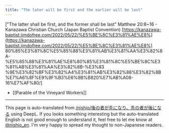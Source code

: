 ```yaml
---
title: "The later will be first and the earlier will be last"
---
```


["The latter shall be first, and the former shall be last" Matthew 20:8~16 - Kanazawa Christian Church (Japan Baptist Convention) [https://kanazawa-baptist.jimdofree.com/2022/05/22/%E5%BE%8C%E3%81%AE%E8%](https://kanazawa-baptist.jimdofree.com/2022/05/22/%E5%BE%8C%E3%81%AE%E8%) 80%85%E3%81%8C%E5%85%88%E3%81%AB%E3%81%AA%E3%82%8A-%E5%85%88%E3%81%AE%E8%80%85%E3%81%8C%E5%BE%8C%E3%81%AB%E3%81%AA%E3%82%8B-%E3%83 %9E%E3%82%BF%E3%82%A4%E3%81%AB%E3%82%88%E3%82%8B%E7%A6%8F%E9%9F%B3%E6%9B%B820%E7%AB%A08-16%E7%AF%80/]
- [[Parable of the Vineyard Workers]]

---
This page is auto-translated from [/nishio/後の者が先になり、先の者が後になる](https://scrapbox.io/nishio/後の者が先になり、先の者が後になる) using DeepL. If you looks something interesting but the auto-translated English is not good enough to understand it, feel free to let me know at [@nishio_en](https://twitter.com/nishio_en). I'm very happy to spread my thought to non-Japanese readers.